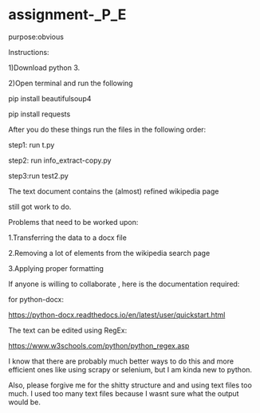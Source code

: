 # assignment-_P_E
purpose:obvious



Instructions:



1)Download python 3.



2)Open terminal and run the following



pip install beautifulsoup4



pip install requests

After you do these things run the files in the following order:

step1: run t.py

step2: run info_extract-copy.py

step3:run test2.py

The text document contains the (almost) refined wikipedia page

still got work to do.

Problems that need to be worked upon:

1.Transferring  the data to a  docx file

2.Removing a lot of elements from the wikipedia search page

3.Applying proper formatting

If anyone is willing to collaborate , here is the documentation required:

for python-docx:

https://python-docx.readthedocs.io/en/latest/user/quickstart.html

The text can be edited using RegEx:

https://www.w3schools.com/python/python_regex.asp


I know that there are probably much better ways to do this and more efficient ones like using scrapy or selenium, but I am kinda new to python.

Also, please forgive me for the shitty structure and and using text files too much.
I used too many text files because I wasnt sure what the output would be.



